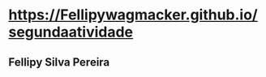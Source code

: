 # https://Fellipywagmacker.github.io/segundaatividade

<!DOCTYPE html>
<html lang="en">
<head>
    <meta charset="UTF-8">
    <meta http-equiv="X-UA-Compatible" content="IE=edge">
    <meta name="viewport" content="width=device-width, initial-scale=1.0">
    <title> Aula de Progamação para  Web </title>
</head>
<body>
<h2> Fellipy Silva Pereira </h2>
</body>
